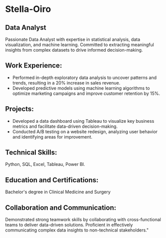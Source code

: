 # Stella-Oiro
## Data Analyst
Passionate Data Analyst with expertise in statistical analysis, data visualization, and machine learning. Committed to extracting meaningful insights from complex datasets to drive informed decision-making.

## Work Experience:
- Performed in-depth exploratory data analysis to uncover patterns and trends, resulting in a 20% increase in sales revenue.
- Developed predictive models using machine learning algorithms to optimize marketing campaigns and improve customer retention by 15%.

## Projects:
- Developed a data dashboard using Tableau to visualize key business metrics and facilitate data-driven decision-making.
- Conducted A/B testing on a website redesign, analyzing user behavior and identifying areas for improvement.

## Technical Skills:
Python, SQL, Excel, Tableau, Power BI.

## Education and Certifications:
Bachelor's degree in Clinical Medicine and Surgery

## Collaboration and Communication:
Demonstrated strong teamwork skills by collaborating with cross-functional teams to deliver data-driven solutions. Proficient in effectively communicating complex data insights to non-technical stakeholders."

